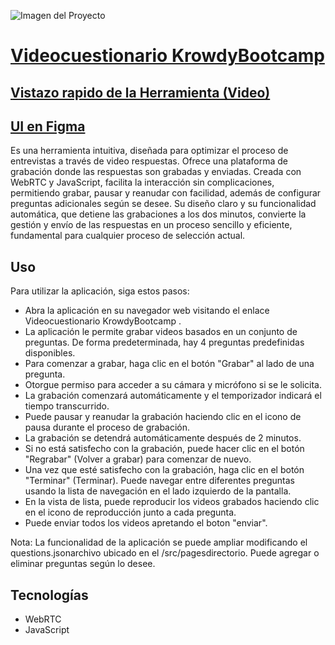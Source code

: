 ![Imagen del Proyecto](https://www.krowdy.com/images/seo/home.png)

# [Videocuestionario KrowdyBootcamp](https://videocuestionario-krowdy-bootcamp.vercel.app/)

## [Vistazo rapido de la Herramienta (Video)](https://res.cloudinary.com/dabwdkdys/video/upload/v1703702933/Dise%C3%B1o_sin_t%C3%ADtulo_1_fo8srq.mp4)

## [UI en Figma](https://www.figma.com/file/qqx6eaZ9vZNi6YMsSzyrKI/VOD?type=design&t=N8pgZwpoSTB7MWwE-6)

Es una herramienta intuitiva, diseñada para optimizar el proceso de entrevistas a través de video
respuestas. Ofrece una plataforma de grabación donde las respuestas son grabadas y enviadas. Creada
con WebRTC y JavaScript, facilita la interacción sin complicaciones, permitiendo grabar, pausar y reanudar
con facilidad, además de configurar preguntas adicionales según se desee. Su diseño claro y su
funcionalidad automática, que detiene las grabaciones a los dos minutos, convierte la gestión y envío de
las respuestas en un proceso sencillo y eficiente, fundamental para cualquier proceso de selección actual.

## Uso
Para utilizar la aplicación, siga estos pasos:

- Abra la aplicación en su navegador web visitando el enlace Videocuestionario KrowdyBootcamp .
- La aplicación le permite grabar videos basados ​​en un conjunto de preguntas. De forma predeterminada, hay 4 preguntas predefinidas disponibles.
- Para comenzar a grabar, haga clic en el botón "Grabar" al lado de una pregunta.
- Otorgue permiso para acceder a su cámara y micrófono si se le solicita.
- La grabación comenzará automáticamente y el temporizador indicará el tiempo transcurrido.
- Puede pausar y reanudar la grabación haciendo clic en el icono de pausa durante el proceso de grabación.
- La grabación se detendrá automáticamente después de 2 minutos.
- Si no está satisfecho con la grabación, puede hacer clic en el botón "Regrabar" (Volver a grabar) para comenzar de nuevo.
- Una vez que esté satisfecho con la grabación, haga clic en el botón "Terminar" (Terminar).
Puede navegar entre diferentes preguntas usando la lista de navegación en el lado izquierdo de la pantalla.
- En la vista de lista, puede reproducir los videos grabados haciendo clic en el icono de reproducción junto a cada pregunta.
- Puede enviar todos los videos apretando el boton "enviar".

Nota: La funcionalidad de la aplicación se puede ampliar modificando el questions.jsonarchivo ubicado en el /src/pagesdirectorio. Puede agregar o eliminar preguntas según lo desee.

## Tecnologías
- WebRTC
- JavaScript
